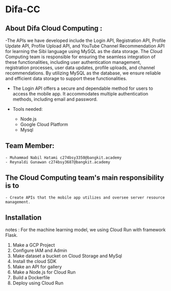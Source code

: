 # Difa-CC
## About Difa Cloud Computing :
  -The APIs we have developed include the Login API, Registration API, Profile Update API, Profile Upload API, and YouTube Channel Recommendation API for learning the Sibi language using MySQL as the data storage. The Cloud Computing team is responsible for ensuring the seamless integration of these functionalities, including user authentication management, registration processes, user data updates, profile uploads, and channel recommendations. By utilizing MySQL as the database, we ensure reliable and efficient data storage to support these functionalities.

  - The Login API offers a secure and dependable method for users to access the mobile app. It accommodates multiple authentication methods, including email and password.

  - Tools needed:
      - Node.js
      - Google Cloud Platform
      - Mysql
      
## Team Member:
    - Muhammad Nabil Hatami c274bsy3350@bangkit.academy
    - Reynaldi Gunawan c274bsy3687@bangkit.academy
    
## The Cloud Computing team's main responsibility is to 
    - Create APIs that the mobile app utilizes and oversee server resource management.

## Installation
  notes : For the machine learning model, we using Cloud Run with framework Flask.
  
  1. Make a GCP Project
  2. Configure IAM and Admin
  3. Make dataset a bucket on Cloud Storage and MySql
  4. Install the cloud SDK
  5. Make an API for gallery
  6. Make a Node.js for Cloud Run
  7. Build a Dockerfile
  8. Deploy using Cloud Run
